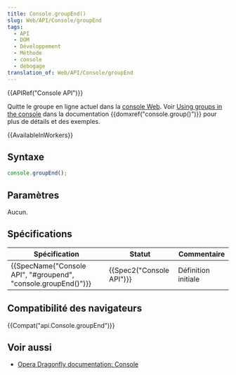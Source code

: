 ```yaml
---
title: Console.groupEnd()
slug: Web/API/Console/groupEnd
tags:
  - API
  - DOM
  - Développement
  - Méthode
  - console
  - débogage
translation_of: Web/API/Console/groupEnd
---
```

{{APIRef("Console API")}}

Quitte le groupe en ligne actuel dans la [console Web](/fr/docs/Outils/Console_Web). Voir  [Using groups in the console](/fr/docs/Web/API/console#Using_groups_in_the_console)  dans la documentation {{domxref("console.group()")}} pour plus de détails et des exemples.

{{AvailableInWorkers}}

## Syntaxe

```js
console.groupEnd();
```

## Paramètres

Aucun.

## Spécifications

| Spécification                                                                        | Statut                           | Commentaire         |
| ------------------------------------------------------------------------------------ | -------------------------------- | ------------------- |
| {{SpecName("Console API", "#groupend", "console.groupEnd()")}} | {{Spec2("Console API")}} | Définition initiale |

## Compatibilité des navigateurs

{{Compat("api.Console.groupEnd")}}

## Voir aussi

- [Opera Dragonfly documentation: Console](http://www.opera.com/dragonfly/documentation/console/)

